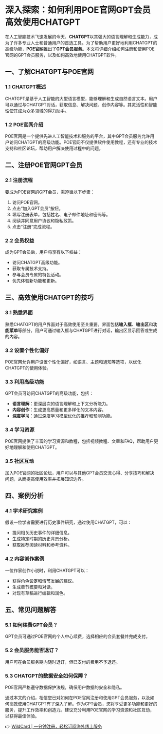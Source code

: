 # 深入探索：如何利用POE官网GPT会员高效使用CHATGPT

在人工智能技术飞速发展的今天，**CHATGPT**以其强大的语言理解和生成能力，成为了许多专业人士和普通用户的首选工具。为了帮助用户更好地利用CHATGPT的高级功能，**POE官网**推出了**GPT会员服务**。本文将详细介绍如何注册和使用POE官网的GPT会员服务，以及如何高效地使用CHATGPT软件。

## 一、了解CHATGPT与POE官网

### 1.1 CHATGPT概述

CHATGPT是基于人工智能的大型语言模型，能够理解和生成自然语言文本。用户可以通过与CHATGPT对话，获取信息、解决问题、创作内容等。其灵活性和智能性使其成为众多领域的得力助手。

### 1.2 POE官网介绍

POE官网是一个提供先进人工智能技术和服务的平台，其中GPT会员服务允许用户访问CHATGPT的高级功能。POE官网不仅提供软件使用教程，还有专业的技术支持和社区论坛，帮助用户解决使用过程中的问题。

## 二、注册POE官网GPT会员

### 2.1 注册流程

要成为POE官网的GPT会员，需遵循以下步骤：

1. 访问POE官网。
2. 点击“加入GPT会员”按钮。
3. 填写注册表单，包括姓名、电子邮件地址和密码等。
4. 阅读并同意用户协议和隐私政策。
5. 点击“注册”完成流程。

### 2.2 会员权益

成为GPT会员后，用户将享有以下权益：

- 访问CHATGPT高级功能。
- 获取专属技术支持。
- 参与会员专属的特色活动。
- 优先体验新功能和更新。

## 三、高效使用CHATGPT的技巧

### 3.1 熟悉界面

熟悉CHATGPT的用户界面对于高效使用至关重要。界面包括**输入框**、**输出区**和**功能菜单**等部分，用户可通过输入框与CHATGPT进行对话，输出区显示回答或生成的内容。

### 3.2 设置个性化偏好

POE官网允许用户设置个性化偏好，如语言、主题和通知等选项，以优化CHATGPT的使用体验。

### 3.3 利用高级功能

GPT会员可访问CHATGPT的高级功能，包括：

- **语言理解**：更深层次的语言理解和上下文分析能力。
- **内容创作**：生成更高质量和更多样化的文本内容。
- **深度学习**：通过深度学习模型优化的推荐和预测功能。

### 3.4 学习资源

POE官网提供了丰富的学习资源和教程，包括视频教程、文章和FAQ，帮助用户更好地理解和使用CHATGPT。

### 3.5 社区互动

加入POE官网的社区论坛，用户可以与其他GPT会员交流心得、分享技巧和解决问题，从而提高使用效率并拓展知识边界。

## 四、案例分析

### 4.1 学术研究案例

假设一位学者需要进行历史事件研究，通过使用CHATGPT，可以：

- 提问相关历史事件的详细信息。
- 生成特定时期的历史背景分析。
- 获取推荐阅读材料和参考资料。

### 4.2 内容创作案例

一位作家创作小说时，利用CHATGPT可以：

- 获得角色设定和情节发展的建议。
- 生成章节概要和对话。
- 对现有草稿进行编辑和润色。

## 五、常见问题解答

### 5.1 如何续费GPT会员？

GPT会员可通过POE官网的个人中心续费，选择相应的会员套餐并完成支付。

### 5.2 会员服务能否退订？

用户可在会员服务期内随时退订，但已支付的费用不予退还。

### 5.3 CHATGPT的数据安全如何保障？

POE官网严格遵守数据保护法规，确保用户数据的安全和隐私。

通过本文的介绍，相信您已对如何在POE官网注册和使用GPT会员服务，以及如何高效使用CHATGPT有了深入了解。作为GPT会员，您将享受更多功能和更好的服务，提升工作效率和创造力。建议充分利用POE官网的学习资源和社区互动，以获得最佳体验。

👉 [WildCard | 一分钟注册，轻松订阅海外线上服务](https://bbtdd.com/WildCard)